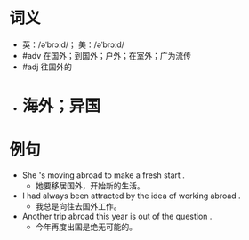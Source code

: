 # 词义
- 英：/əˈbrɔːd/； 美：/əˈbrɔːd/
- #adv 在国外；到国外；户外；在室外；广为流传
- #adj 往国外的
- # 海外；异国
# 例句
- She 's moving abroad to make a fresh start .
	- 她要移居国外，开始新的生活。
- I had always been attracted by the idea of working abroad .
	- 我总是向往去国外工作。
- Another trip abroad this year is out of the question .
	- 今年再度出国是绝无可能的。
